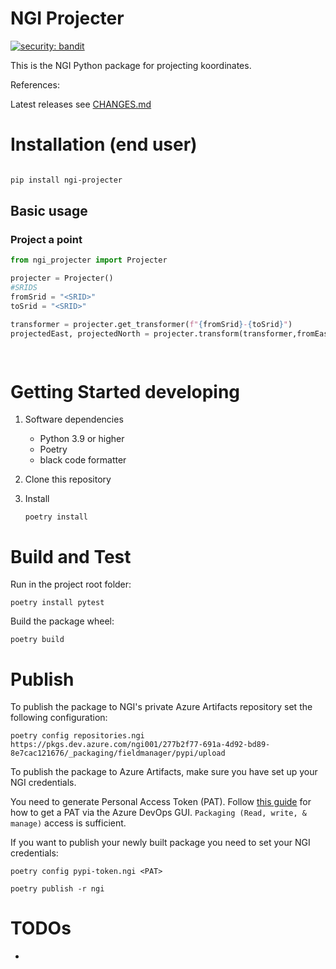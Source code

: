 # NGI Projecter

[![security: bandit](https://img.shields.io/badge/security-bandit-yellow.svg)](https://github.com/PyCQA/bandit)

This is the NGI Python package for projecting koordinates.

References:



Latest releases see [CHANGES.md](CHANGES.md)

# Installation (end user) 

```bash

pip install ngi-projecter

```

## Basic usage

### Project a point
```python
from ngi_projecter import Projecter

projecter = Projecter()
#SRIDS 
fromSrid = "<SRID>"
toSrid = "<SRID>"

transformer = projecter.get_transformer(f"{fromSrid}-{toSrid}")
projectedEast, projectedNorth = projecter.transform(transformer,fromEastCoord,fromNorthCoord)

             
```

# Getting Started developing

1. Software dependencies

   - Python 3.9 or higher
   - Poetry
   - black code formatter

2. Clone this repository

3. Install

   `poetry install`



# Build and Test

Run in the project root folder: 

    poetry install pytest 

Build the package wheel: 

    poetry build



# Publish

To publish the package to NGI's private Azure Artifacts repository set the following configuration: 

    poetry config repositories.ngi https://pkgs.dev.azure.com/ngi001/277b2f77-691a-4d92-bd89-8e7cac121676/_packaging/fieldmanager/pypi/upload

To publish the package to Azure Artifacts, make sure you have set up your NGI credentials.

You need to generate Personal Access Token (PAT). Follow
[this guide](https://docs.microsoft.com/en-us/azure/devops/organizations/accounts/use-personal-access-tokens-to-authenticate)
for how to get a PAT via the Azure DevOps GUI. `Packaging (Read, write, & manage)` access is sufficient.

If you want to publish your newly built package you need to set your NGI credentials: 

    poetry config pypi-token.ngi <PAT>

    poetry publish -r ngi

# TODOs

- 
